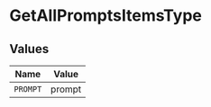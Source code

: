 # GetAllPromptsItemsType


## Values

| Name     | Value    |
| -------- | -------- |
| `PROMPT` | prompt   |